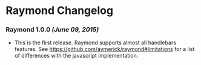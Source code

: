 # Raymond Changelog

### Raymond 1.0.0 _(June 09, 2015)_

- This is the first release. Raymond supports almost all handlebars features. See https://github.com/aymerick/raymond#limitations for a list of differences with the javascript implementation.

